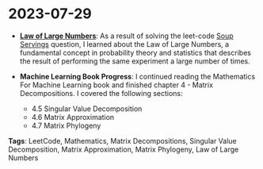 # 2023-07-29

- **[Law of Large Numbers](https://en.wikipedia.org/wiki/Law_of_large_numbers)**: As a result of solving the leet-code [Soup Servings]((https://leetcode.com/problems/soup-servings/description/)) question, I learned about the Law of Large Numbers, a fundamental concept in probability theory and statistics that describes the result of performing the same experiment a large number of times.

- **Machine Learning Book Progress**: I continued reading the Mathematics For Machine Learning book and finished chapter 4 - Matrix Decompositions. I covered the following sections:
    - 4.5 Singular Value Decomposition
    - 4.6 Matrix Approximation
    - 4.7 Matrix Phylogeny

**Tags**: LeetCode, Mathematics, Matrix Decompositions, Singular Value Decomposition, Matrix Approximation, Matrix Phylogeny, Law of Large Numbers